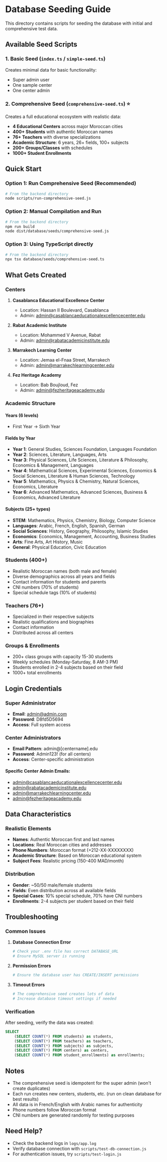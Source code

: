 # Database Seeding Guide

This directory contains scripts for seeding the database with initial and comprehensive test data.

## Available Seed Scripts

### 1. Basic Seed (`index.ts` / `simple-seed.ts`)
Creates minimal data for basic functionality:
- Super admin user
- One sample center
- One center admin

### 2. Comprehensive Seed (`comprehensive-seed.ts`) ⭐
Creates a full educational ecosystem with realistic data:
- **4 Educational Centers** across major Moroccan cities
- **400+ Students** with authentic Moroccan names
- **76+ Teachers** with diverse specializations
- **Academic Structure**: 6 years, 26+ fields, 100+ subjects
- **200+ Groups/Classes** with schedules
- **1000+ Student Enrollments**

## Quick Start

### Option 1: Run Comprehensive Seed (Recommended)
```bash
# From the backend directory
node scripts/run-comprehensive-seed.js
```

### Option 2: Manual Compilation and Run
```bash
# From the backend directory
npm run build
node dist/database/seeds/comprehensive-seed.js
```

### Option 3: Using TypeScript directly
```bash
# From the backend directory
npx tsx database/seeds/comprehensive-seed.ts
```

## What Gets Created

### Centers
1. **Casablanca Educational Excellence Center**
   - Location: Hassan II Boulevard, Casablanca
   - Admin: admin@casablancaeducationalexcellencecenter.edu

2. **Rabat Academic Institute**
   - Location: Mohammed V Avenue, Rabat
   - Admin: admin@rabatacademicinstitute.edu

3. **Marrakech Learning Center**
   - Location: Jemaa el-Fnaa Street, Marrakech
   - Admin: admin@marrakechlearningcenter.edu

4. **Fez Heritage Academy**
   - Location: Bab Boujloud, Fez
   - Admin: admin@fezheritageacademy.edu

### Academic Structure

#### Years (6 levels)
- First Year → Sixth Year

#### Fields by Year
- **Year 1**: General Studies, Sciences Foundation, Languages Foundation
- **Year 2**: Sciences, Literature, Languages, Arts
- **Year 3**: Physical Sciences, Life Sciences, Literature & Philosophy, Economics & Management, Languages
- **Year 4**: Mathematical Sciences, Experimental Sciences, Economics & Social Sciences, Literature & Human Sciences, Technology
- **Year 5**: Mathematics, Physics & Chemistry, Natural Sciences, Economics, Literature
- **Year 6**: Advanced Mathematics, Advanced Sciences, Business & Economics, Advanced Literature

#### Subjects (25+ types)
- **STEM**: Mathematics, Physics, Chemistry, Biology, Computer Science
- **Languages**: Arabic, French, English, Spanish, German
- **Social Sciences**: History, Geography, Philosophy, Islamic Studies
- **Economics**: Economics, Management, Accounting, Business Studies
- **Arts**: Fine Arts, Art History, Music
- **General**: Physical Education, Civic Education

### Students (400+)
- Realistic Moroccan names (both male and female)
- Diverse demographics across all years and fields
- Contact information for students and parents
- CNI numbers (70% of students)
- Special schedule tags (10% of students)

### Teachers (76+)
- Specialized in their respective subjects
- Realistic qualifications and biographies
- Contact information
- Distributed across all centers

### Groups & Enrollments
- 200+ class groups with capacity 15-30 students
- Weekly schedules (Monday-Saturday, 8 AM-3 PM)
- Students enrolled in 2-4 subjects based on their field
- 1000+ total enrollments

## Login Credentials

### Super Administrator
- **Email**: admin@admin.com
- **Password**: D8fd5D5694
- **Access**: Full system access

### Center Administrators
- **Email Pattern**: admin@[centername].edu
- **Password**: Admin123! (for all centers)
- **Access**: Center-specific administration

#### Specific Center Admin Emails:
- admin@casablancaeducationalexcellencecenter.edu
- admin@rabatacademicinstitute.edu
- admin@marrakechlearningcenter.edu
- admin@fezheritageacademy.edu

## Data Characteristics

### Realistic Elements
- **Names**: Authentic Moroccan first and last names
- **Locations**: Real Moroccan cities and addresses
- **Phone Numbers**: Moroccan format (+212-XX-XXXXXXXX)
- **Academic Structure**: Based on Moroccan educational system
- **Subject Fees**: Realistic pricing (150-400 MAD/month)

### Distribution
- **Gender**: ~50/50 male/female students
- **Fields**: Even distribution across all available fields
- **Special Cases**: 10% special schedule, 70% have CNI numbers
- **Enrollments**: 2-4 subjects per student based on their field

## Troubleshooting

### Common Issues

1. **Database Connection Error**
   ```bash
   # Check your .env file has correct DATABASE_URL
   # Ensure MySQL server is running
   ```

2. **Permission Errors**
   ```bash
   # Ensure the database user has CREATE/INSERT permissions
   ```

3. **Timeout Errors**
   ```bash
   # The comprehensive seed creates lots of data
   # Increase database timeout settings if needed
   ```

### Verification
After seeding, verify the data was created:
```sql
SELECT 
    (SELECT COUNT(*) FROM students) as students,
    (SELECT COUNT(*) FROM teachers) as teachers,
    (SELECT COUNT(*) FROM subjects) as subjects,
    (SELECT COUNT(*) FROM centers) as centers,
    (SELECT COUNT(*) FROM student_enrollments) as enrollments;
```

## Notes

- The comprehensive seed is idempotent for the super admin (won't create duplicates)
- Each run creates new centers, students, etc. (run on clean database for best results)
- All data is in French/English with Arabic names for authenticity
- Phone numbers follow Moroccan format
- CNI numbers are generated randomly for testing purposes

## Need Help?

- Check the backend logs in `logs/app.log`
- Verify database connection with `scripts/test-db-connection.js`
- For authentication issues, try `scripts/test-login.js`
